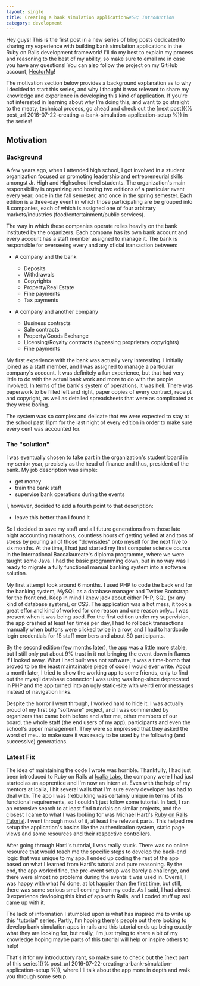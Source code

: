 ```yaml
---
layout: single
title: Creating a bank simulation application&#58; Introduction
category: development
---
```



Hey guys! This is the first post in a new series of blog posts dedicated
to sharing my experience with building bank simulation applications in
the Ruby on Rails development framework! I'll do my best to explain my
process and reasoning to the best of my ability, so make sure to email
me in case you have any questions! You can also follow the project on my
GitHub account, [HectorMg](https://github.com/HectorMg)!

The motivation section below provides a background explanation as to why
I decided to start this series, and why I thought it was relevant to
share my knowledge and experience in developing this kind of
application. If you're not interested in learning about why I'm doing
this, and want to go straight to the meaty, technical process, go ahead
and check out the [next post]({% post_url 2016-07-22-creating-a-bank-simulation-application-setup %}) in the series!


## Motivation

### Background

A few years ago, when I attended high school, I got involved in a student
organization focused on promoting leadership and entrepreneurial skills
amongst Jr. High and Highschool level students. The organization's main
responsibility is organizing and hosting two editions of a particular
event every year; once in the fall semester, and once in the spring
semester. Each edition is a three-day event in which those
participating are be grouped into 8 companies, each of which is assigned
one of four arbitrary markets/industries (food/entertainment/public
services).

The way in which these companies operate relies heavily on the bank
instituted by the organizers. Each company has its own bank account and
every account has a staff member assigned to manage it. The bank is
responsible for overseeing every and any oficial transaction between:

+ A company and the bank
  + Deposits
  + Withdrawals
  + Copyrights
  + Property/Real Estate
  + Fine payments
  + Tax payments

+ A company and another company
  + Business contracts
  + Sale contracts
  + Property/Goods Exchange
  + Licensing/Royalty contracts (bypassing proprietary copyrights)
  + Fine payments

My first experience with the bank was actually very interesting. I
initially joined as a staff member, and I was assigned to manage a
particular company's account. It was definitely a fun experience, but
that had very little to do with the actual bank work and more to do with
the people involved. In terms of the bank's system of operations, it was
hell. There was paperwork to be filled left and right, paper copies of
every contract, receipt and copyright, as well as detailed spreadsheets that
were as complicated as they were boring.

The system was so complex and delicate that we were expected to stay at the school past
11pm for the last night of every edition in order to make sure every
cent was accounted for.

### The "solution"

I was eventually chosen to take part in the organization's
student board in my senior year, precisely as the head of finance and thus, president of
the bank. My job description was simple:

+ get money
+ train the bank staff
+ supervise bank operations during the events

I, however, decided to add a fourth point to that description:

+ leave this better than I found it

So I decided to save my staff and all future generations from those late
night accounting marathons, countless hours of getting yelled at and
tons of stress by pouring all of those "downsides" onto myself for the
next five to six months. At the time, I had just started my first
computer science course in the International Baccalaureate's diploma
programme, where we were taught some Java. I had the basic programming
down, but in no way was I ready to migrate a fully functional manual banking
system into a software solution.

My first attempt took around 6 months. I used PHP to code the back end for the
banking system, MySQL as a database manager and Twitter Bootstrap for the front
end. Keep in mind I knew jack about either PHP, SQL (or any kind of database system), or CSS.
The application was a hot mess, it took a great effor and kind of worked for one reason and
one reason only... I was present when it was being used. For the first
edition under my supervision, the app crashed at least ten times per
day, I had to rollback transactions manually when buttons were clicked
twice in a row, and I had to hardcode login credentials for 15 staff
members and about 80 participants.

By the second edition (few months later), the app was a little more
stable, but I still only put about 9% trust in it not bringing the event
down in flames if I looked away. What I had built was not software, it
was a time-bomb that proved to be the least maintainable piece of code I
would ever write. About a month later, I tried to show the working app
to some friends, only to find out the mysqli database connector I was
using was long-since deprecated in PHP and the app turned into an ugly
static-site with weird error messages instead of navigation links.

Despite the horror I went through, I worked hard to hide it. I was
actually proud of my first big "software" project, and I was commended
by organizers that came both before and after me, other members of our board, the
whole staff (the end users of my app), participants and even the school's upper
management. They were so impressed that they asked the worst of me... to
make sure it was ready to be used by the following (and successive)
generations.

### Latest Fix

The idea of maintaining the code I wrote was horrible. Thankfully, I had
just been introduced to Ruby on Rails at [Icalia
Labs](http://icalialabs.com), the company were I had just started as an
apprentice and I'm now an intern at. Even with the help of my mentors at
Icalia, I hit several walls that I'm sure every developer has had to
deal with. The app I was (re)building was certainly unique in terms of
its functional requirements, so I couldn't just follow some tutorial. In
fact, I ran an extensive search to at least find tutorials on similar
projects, and the closest I came to what I was looking for was Michael Hartl's [Ruby on Rails
Tutorial](http://www.railstutorial.org/). I went through most of it, at
least the relevant parts. This helped me setup the application's basics
like the authentication system, static page views and some resources and
their respective controllers.

After going through Hartl's tutorial, I was really stuck. There was no
online resource that would teach me the specific steps to develop the
back-end logic that was unique to my app. I ended up coding the rest of
the app based on what I learned from Hartl's tutorial and pure
reasoning. By the end, the app worked fine, the pre-event setup was
barely a challenge, and there were almost no problems during the events
it was used in. Overall, I was happy with what I'd done, at lot happier
than the first time, but still, there was some serious smell coming from
my code. As I said, I had almost 0 experience devloping this kind of app
with Rails, and I coded stuff up as I came up with it. 

The lack of information I stumbled upon is what has inspired me to write
up this "tutorial" series. Partly, I'm hoping there's people out there
looking to develop bank simulation apps in rails and this tutorial ends
up being exactly what they are looking for, but really, I'm just trying
to share a bit of my knowledge hoping maybe parts of this tutorial will
help or inspire others to help!

That's it for my introductory rant, so make sure to check out the [next
part of this series]({% post_url 2016-07-22-creating-a-bank-simulation-application-setup %}), where I'll talk about the app more in depth and
walk you through some setup.


